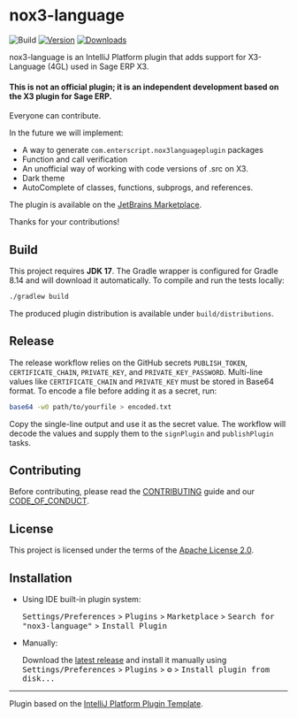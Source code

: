 # nox3-language

![Build](https://github.com/richardikeda/nox3-language-plugin/workflows/Build/badge.svg)
[![Version](https://img.shields.io/jetbrains/plugin/v/com.enterscript.nox3languageplugin.svg)](https://plugins.jetbrains.com/plugin/com.enterscript.nox3languageplugin)
[![Downloads](https://img.shields.io/jetbrains/plugin/d/com.enterscript.nox3languageplugin.svg)](https://plugins.jetbrains.com/plugin/com.enterscript.nox3languageplugin)

<!-- Plugin description -->
nox3-language is an IntelliJ Platform plugin that adds support for X3-Language (4GL) used in Sage ERP X3.

#### This is not an official plugin; it is an independent development based on the X3 plugin for Sage ERP.

Everyone can contribute.

In the future we will implement:

- A way to generate `com.enterscript.nox3languageplugin` packages
- Function and call verification
- An unofficial way of working with code versions of .src on X3.
- Dark theme
- AutoComplete of classes, functions, subprogs, and references.

The plugin is available on the [JetBrains Marketplace](https://plugins.jetbrains.com/plugin/com.enterscript.nox3languageplugin).

Thanks for your contributions!

<!-- Plugin description end -->

## Build

This project requires **JDK 17**. The Gradle wrapper is configured for Gradle
8.14 and will download it automatically. To compile and run the tests locally:

```bash
./gradlew build
```

The produced plugin distribution is available under `build/distributions`.

## Release

The release workflow relies on the GitHub secrets `PUBLISH_TOKEN`,
`CERTIFICATE_CHAIN`, `PRIVATE_KEY`, and `PRIVATE_KEY_PASSWORD`. Multi-line
values like `CERTIFICATE_CHAIN` and `PRIVATE_KEY` must be stored in Base64
format. To encode a file before adding it as a secret, run:

```bash
base64 -w0 path/to/yourfile > encoded.txt
```

Copy the single-line output and use it as the secret value. The workflow will
decode the values and supply them to the `signPlugin` and `publishPlugin`
tasks.

## Contributing

Before contributing, please read the [CONTRIBUTING](CONTRIBUTING.md) guide and our [CODE_OF_CONDUCT](CODE_OF_CONDUCT.md).

## License

This project is licensed under the terms of the [Apache License 2.0](LICENSE).


## Installation

- Using IDE built-in plugin system:
  
  <kbd>Settings/Preferences</kbd> > <kbd>Plugins</kbd> > <kbd>Marketplace</kbd> > <kbd>Search for "nox3-language"</kbd> >
  <kbd>Install Plugin</kbd>
  
- Manually:

  Download the [latest release](https://github.com/richardikeda/nox3-language-plugin/releases/latest) and install it manually using
  <kbd>Settings/Preferences</kbd> > <kbd>Plugins</kbd> > <kbd>⚙️</kbd> > <kbd>Install plugin from disk...</kbd>


---

Plugin based on the [IntelliJ Platform Plugin Template][template].

[template]: https://github.com/JetBrains/intellij-platform-plugin-template

